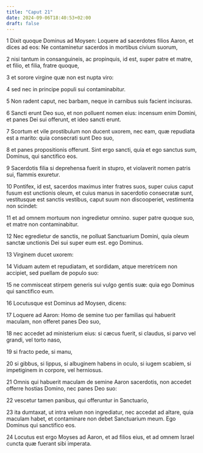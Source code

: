 ```yaml
---
title: "Caput 21"
date: 2024-09-06T18:40:53+02:00
draft: false
---
```




1 Dixit quoque Dominus ad Moysen: Loquere ad sacerdotes filios Aaron, et dices ad eos: Ne contaminetur sacerdos in mortibus civium suorum,

2 nisi tantum in consanguineis, ac propinquis, id est, super patre et matre, et filio, et filia, fratre quoque,

3 et sorore virgine quæ non est nupta viro:

4 sed nec in principe populi sui contaminabitur.

5 Non radent caput, nec barbam, neque in carnibus suis facient incisuras.

6 Sancti erunt Deo suo, et non polluent nomen eius: incensum enim Domini, et panes Dei sui offerunt, et ideo sancti erunt.

7 Scortum et vile prostibulum non ducent uxorem, nec eam, quæ repudiata est a marito: quia consecrati sunt Deo suo,

8 et panes propositionis offerunt. Sint ergo sancti, quia et ego sanctus sum, Dominus, qui sanctifico eos.

9 Sacerdotis filia si deprehensa fuerit in stupro, et violaverit nomen patris sui, flammis exuretur.

10 Pontifex, id est, sacerdos maximus inter fratres suos, super cuius caput fusum est unctionis oleum, et cuius manus in sacerdotio consecratæ sunt, vestitusque est sanctis vestibus, caput suum non discooperiet, vestimenta non scindet:

11 et ad omnem mortuum non ingredietur omnino. super patre quoque suo, et matre non contaminabitur.

12 Nec egredietur de sanctis, ne polluat Sanctuarium Domini, quia oleum sanctæ unctionis Dei sui super eum est. ego Dominus.

13 Virginem ducet uxorem:

14 Viduam autem et repudiatam, et sordidam, atque meretricem non accipiet, sed puellam de populo suo:

15 ne commisceat stirpem generis sui vulgo gentis suæ: quia ego Dominus qui sanctifico eum.

16 Locutusque est Dominus ad Moysen, dicens:

17 Loquere ad Aaron: Homo de semine tuo per familias qui habuerit maculam, non offeret panes Deo suo,

18 nec accedet ad ministerium eius: si cæcus fuerit, si claudus, si parvo vel grandi, vel torto naso,

19 si fracto pede, si manu,

20 si gibbus, si lippus, si albuginem habens in oculo, si iugem scabiem, si impetiginem in corpore, vel herniosus.

21 Omnis qui habuerit maculam de semine Aaron sacerdotis, non accedet offerre hostias Domino, nec panes Deo suo:

22 vescetur tamen panibus, qui offeruntur in Sanctuario,

23 ita dumtaxat, ut intra velum non ingrediatur, nec accedat ad altare, quia maculam habet, et contaminare non debet Sanctuarium meum. Ego Dominus qui sanctifico eos.

24 Locutus est ergo Moyses ad Aaron, et ad filios eius, et ad omnem Israel cuncta quæ fuerant sibi imperata.

